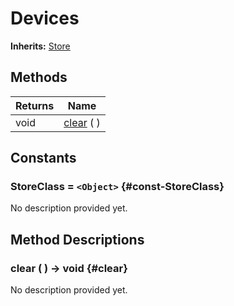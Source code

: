 # Devices
**Inherits:** [Store](/reference/lib--stores--store.html)
    




## Methods

| Returns | Name                 |
| ------- | -------------------- |
| void    | [clear](#clear) (  ) |



## Constants


### StoreClass = `<Object>` {#const-StoreClass}

No description provided yet.
                



## Method Descriptions

### clear ( ) -> void {#clear}

No description provided yet.
